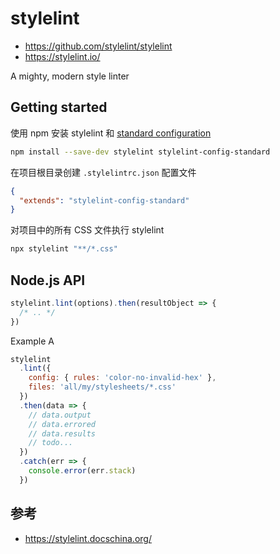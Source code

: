 # stylelint

- <https://github.com/stylelint/stylelint>
- <https://stylelint.io/>

A mighty, modern style linter

## Getting started

使用 npm 安装 stylelint 和
[standard configuration](https://github.com/stylelint/stylelint-config-standard)

```sh
npm install --save-dev stylelint stylelint-config-standard
```

在项目根目录创建 `.stylelintrc.json` 配置文件

```json
{
  "extends": "stylelint-config-standard"
}
```

对项目中的所有 CSS  文件执行 stylelint

```sh
npx stylelint "**/*.css"
```

## Node.js API

```js
stylelint.lint(options).then(resultObject => {
  /* .. */
})
```

Example A

```js
stylelint
  .lint({
    config: { rules: 'color-no-invalid-hex' },
    files: 'all/my/stylesheets/*.css'
  })
  .then(data => {
    // data.output
    // data.errored
    // data.results
    // todo...
  })
  .catch(err => {
    console.error(err.stack)
  })
```

## 参考

- <https://stylelint.docschina.org/>
